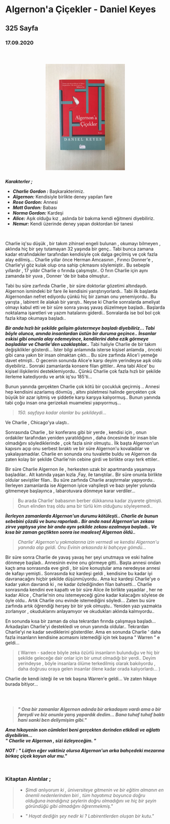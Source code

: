 
# Algernon'a Çiçekler - Daniel Keyes
## 325 Sayfa
### 17.09.2020

<br>

  <p align="center" style="padding: 10px">
    <img alt="Algernona-Çiçekler" src="../images/16_algernona_cicekler.jpg" width="250">
    <br>
    


***Karakterler ;***
- ***Charlie Gordon :*** Başkarakterimiz.
- ***Algernon:*** Kendisiyle birlikte deney yapılan fare
- ***Rose Gordon:***  Annesi
- ***Matt Gordon:***  Babası
- ***Norma Gordon:*** Kardeşi
- ***Alice:*** Aşık olduğu kız , aslında bir bakıma kendi eğitmeni diyebiliriz.
- ***Nemur:*** Kendi üzerinde deney yapan doktordan bir tanesi 


<br>

Charlie iq'su düşük , bir takım zihinsel engeli bulunan , okumayı bilmeyen , aklında hiç bir şey tutamayan 32 yaşında bir genç.. Tabi bunca zamana kadar etrafındakiler tarafından kendisiyle çok dalga geçilmiş ve çok fazla alay edilmiş...  Charlie yıllar önce Herman Amcasının , Fırıncı Donner'e , Charlie'yi göz kulak olup ona sahip çıkmasını söylemiştir.. Bu sebeple yıllardır , 17 yıldır Charlie o fırında çalışmıştır.. O fırın Charlie için aynı zamanda bir yuva , Donner 'de bir baba olmuştur..

 Tabi bu süre zarfında Charlie , bir süre doktorlar gözetimi altındaydı. Algernon ismindeki bir fare ile kendisini yarıştırıyorlardı.. Tabi ilk başlarda Algernondan nefret ediyordu çünkü hiç bir zaman onu yenemiyordu.. Bu yarışta ,  labirent ile alakalı bir yarıştı.. Neyse ki Charlie sonralarda ameliyat olmayı kabul etti ve bir süre sonra yavaş yavaş düzelmeye başladı.. Başlarda noktalama işaretleri ve yazım hatalarını giderdi.. Sonralarda ise bol bol çok fazla kitap okumaya başladı.. 

 ***Bir anda hızlı  bir şekilde gelişim göstermeye başladı diyebiliriz...  Tabi böyle olunca, anında insanlardan üstün bir duruma geçince.. İnsanlar eskisi gibi onunla alay edemeyince, kendilerini  daha ezik görmeye başladılar ve Charlie'den uzaklaştılar..*** Tabi haliyle Charlie de bir takım değişiklikler gösterdi...  İster bilgi anlamında isterse kişisel anlamda , önceki gibi cana yakın bir insan olmaktan çıktı...  Bu süre zarfında Alice'i yemeğe davet etmişti.. O gecenin sonunda Alice'e karşı deyim yerindeyse aşık oldu diyebiliriz.. Sonraki zamanlarda konsere filan gittiler.. Ama tabi Alice' bu kişisel ilişkilerini desteklemiyordu.. Çünkü Charlie çok fazla hızlı bir şekilde ilerleme katediyordu ve artık iq'su 185'ti... 

  Bunun yanında gerçekten Charlie çok kötü bir çocukluk geçirmiş ..  Annesi hep kendisini azarlamış dövmüş , altını pisletmesi halinde gerçekten çok büyük bir azar işitmiş ve şiddetle karşı karşıya kalıyormuş.. Bunun yanında tabi  çoğu insan ona gerizekalı muamelesi yapıyormuş...

  > *150. sayfaya kadar olanlar bu şekildeydi...*

  Ve Charlie , Chicago'ya ulaştı..
  
  Sonrasında Charlie , bir konferans gibi bir yerde , kendisi için , onun ordakiler tarafından yeniden yaratıldığının , daha öncesinde  bir insan bile olmadığını söylediklerinde , çok fazla sinir olmuştu.. İlk başta Algernon'un kapısını açıp onu serbest bıraktı ve bir süre Algernon'u kovaladılar ve yakalayamadılar. Charlie en sonunda onu tuvalette buldu ve Algernon da zaten kolay bir  şekilde 
Charlie'nin cebine girdi ve birlikte orayı terk ettiler..

 Bir süre Charlie Algernon ile , herkesten uzak bir apartmanda yaşamaya başladılar.. Alt katında yaşan kızla ,Fay, ile  tanıştılar.. Bir süre onunla birlikte oldular seviştiler filan.. Bu süre zarfında Charlie araştırmalar yapıyordu.. İlerleyen zamanlarda ise Algernon iyice vahşileşti ve bazı şeyler yolunda gitmemeye başlayınca , labarotuvara dönmeye karar verdiler... 
 > Bu arada Charlie' babasının berber dükkanına kadar  ziyarete gitmişti. Onun elinden traş oldu ama bir türlü kim olduğunu söyleyemedi..

 ***İlerleyen zamanlarda Algernon'un durumu kötüleşti.. Charlie de bunun sebebini çözdü ve bunu raporladı.. Bir anda nasıl  Algernon'un zekası zirve yaptıysa yine bir anda aynı şekilde zekası azalmaya başladı.. Ve kısa bir zaman geçtikten sonra ise maalesef Algernon öldü..***
 
 > *Charlie' Algernon'u yakmalarına izin vermedi ve kendisi Algernon'u yanında alıp geldi. Onu Evinin arkasında ki  bahçeye gömdü...*

  Bir süre sonra Charlie de yavaş yavaş her şeyi unutmaya ve eski haline dönmeye başladı.. Annesinin evine onu görmeye gitti.. Başta annesi ondan kaçtı ama sonrasında eve girdi , bir süre konuştular ama neredeyse annesi de kafayı yemişti.. Sonrasında kız kardeşi geldi , kendisine bu kadar iyi davranacağını hiçbir şekilde düşünmüyordu.. Ama kız kardeşi Charlie'ye o kadar yakın davrandı ki  , ne kadar özlediğinden filan bahsetti... Charlie sonrasında kendini eve kapattı ve bir süre Alice ile  birlikte yaşadılar , her ne kadar Alice , Charlie'nin onu istemeyeceği güne kadar kalacağını söylese de öyle oldu..  Artık Charlie onu evinde istemediğini söyledi... Zaten bu süre zarfında artık öğrendiği herşey bir bir yok olmuştu.. Yeniden  yazı yazmakta zorlanıyor , okuduklarını anlayamıyor ve okudukları aklında kalmıyordu..

  En sonunda kısa bir zaman da olsa tekrardan fırında çalışmaya başladı... Arkadaşları Charlie'yi destekledi  ve onun yanında oldular.. Tekrardan Charlie'yi ne kadar  sevdiklerini gösterdiler. Ama en sonunda Charlie ' daha fazla insanların kendisine acımasını istemediği için tek başına " Warren " e geldi...

  > ( Warren - sadece böyle zeka özürlü insanların bulunduğu ve hiç bir şekilde geleceğe dair onlar için bir umut olmadığı bir yerdi.. Deyim yerindeyse , böyle insanlara ölüme terkedilmiş olarak bakılıyordu
   , daha doğrusu oraya gelen insanlar ölene kadar orada kalıyorlardı... )

   Charlie de kendi isteği ile ve tek başına Warren'e geldi... Ve zaten hikaye burada bitiyor...

   <br> <br>

   > ***" Ona bir zamanlar Algernon adında bir arkadaşım vardı ama o bir fareydi ve biz onunla yarış yapardık dedim... Bana tuhaf tuhaf baktı hani sanki ben deliymişim gibi."***
   


   ***Ama hikayenin son cümleleri beni gerçekten derinden etkiledi ve ağlattı diyebilirim...*** <br>
   ***" Charlie ve Algernon , sizi özleyeceğim. "***

***NOT : " Lütfen eğer vaktiniz olursa Algernon'un arka bahçedeki mezarına birkaç çiçek koyun olur mu."***
   
   
   <br>

### Kitaptan Alıntılar ;
> - *Şimdi anlıyorum ki , üniversiteye gitmenin ve bir eğitim almanın en önemli nedenlerinden biri , tüm hayatımız boyunca  doğru olduğuna inandığınız şeylerin doğru olmadığını ve hiç bir şeyin göründüğü gibi olmadığını öğrenmekmiş."*

> - *" Hayat dediğin şey nedir ki ? Labirentlerden oluşan bir kutu."*

